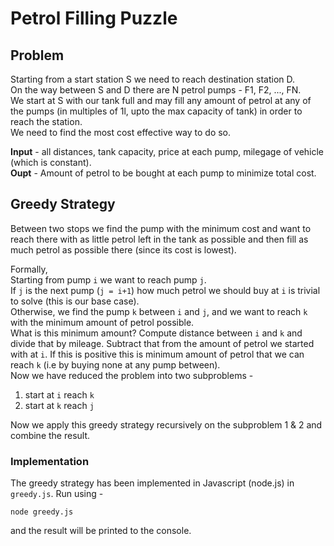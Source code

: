 # Petrol Filling Puzzle

## Problem

Starting from a start station S we need to reach destination station D.  
On the way between S and D there are N petrol pumps - F1, F2, ..., FN.  
We start at S with our tank full and may fill any amount of petrol at any of the pumps (in multiples of 1l, upto the max capacity of tank) in order to reach the station.  
We need to find the most cost effective way to do so.  

**Input** - all distances, tank capacity, price at each pump, milegage of vehicle (which is constant).  
**Oupt** - Amount of petrol to be bought at each pump to minimize total cost.

## Greedy Strategy

Between two stops we find the pump with the minimum cost and want to reach there with as little petrol left in the tank as possible and then fill as much petrol as possible there (since its cost is lowest).

Formally,  
Starting from pump `i` we want to reach pump `j`.  
If `j` is the next pump (`j = i+1`) how much petrol we should buy at `i` is trivial to solve (this is our base case).  
Otherwise, we find the pump `k` between `i` and `j`, and we want to reach `k` with the minimum amount of petrol possible.  
What is this minimum amount? Compute distance between `i` and `k` and divide that by mileage. Subtract that from the amount of petrol we started with at `i`. If this is positive this is minimum amount of petrol that we can reach `k` (i.e by buying none at any pump between).  
Now we have reduced the problem into two subproblems -
1. start at `i` reach `k`
2. start at `k` reach `j`

Now we apply this greedy strategy recursively on the subproblem 1 & 2 and combine the result.  

### Implementation

The greedy strategy has been implemented in Javascript (node.js) in `greedy.js`. Run using -  
```
node greedy.js
```
and the result will be printed to the console.
